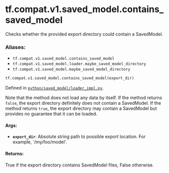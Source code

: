 <div itemscope itemtype="http://developers.google.com/ReferenceObject">
<meta itemprop="name" content="tf.compat.v1.saved_model.contains_saved_model" />
<meta itemprop="path" content="Stable" />
</div>

# tf.compat.v1.saved_model.contains_saved_model

Checks whether the provided export directory could contain a SavedModel.

### Aliases:

* `tf.compat.v1.saved_model.contains_saved_model`
* `tf.compat.v1.saved_model.loader.maybe_saved_model_directory`
* `tf.compat.v1.saved_model.maybe_saved_model_directory`

``` python
tf.compat.v1.saved_model.contains_saved_model(export_dir)
```



Defined in [`python/saved_model/loader_impl.py`](/code/stable/tensorflow/python/saved_model/loader_impl.py).

<!-- Placeholder for "Used in" -->

Note that the method does not load any data by itself. If the method returns
`false`, the export directory definitely does not contain a SavedModel. If the
method returns `true`, the export directory may contain a SavedModel but
provides no guarantee that it can be loaded.

#### Args:


* <b>`export_dir`</b>: Absolute string path to possible export location. For example,
            '/my/foo/model'.


#### Returns:

True if the export directory contains SavedModel files, False otherwise.
